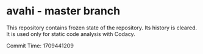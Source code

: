 # avahi - master branch

This repository contains frozen state of the repository.
Its history is cleared. It is used only for static code
analysis with Codacy.

Commit Time: 1709441209
